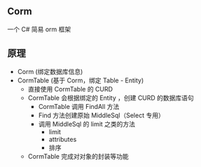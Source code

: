 ## Corm
一个 C# 简易 orm 框架

## 原理

 - Corm (绑定数据库信息)
 - CormTable (基于 Corm，绑定 Table - Entity)
     - 直接使用 CormTable 的 CURD
     - CormTable 会根据绑定的 Entity ，创建 CURD 的数据库语句
        - CormTable 调用 FindAll 方法
        - Find 方法创建原始 MiddleSql（Select 专用）
        - 调用 MiddleSql 的 limit 之类的方法
            - limit
            - attributes
            - 排序
     - CormTable 完成对对象的封装等功能
 